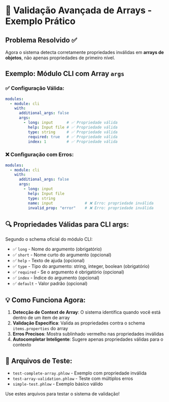 # 🎯 Validação Avançada de Arrays - Exemplo Prático

## Problema Resolvido ✅

Agora o sistema detecta corretamente propriedades inválidas em **arrays de objetos**, não apenas propriedades de primeiro nível.

## Exemplo: Módulo CLI com Array `args`

### ✅ **Configuração Válida:**
```yaml
modules:
  - module: cli
    with:
      additional_args: false
      args:
        - long: input      # ✅ Propriedade válida
          help: Input file # ✅ Propriedade válida  
          type: string     # ✅ Propriedade válida
          required: true   # ✅ Propriedade válida
          index: 1         # ✅ Propriedade válida
```

### ❌ **Configuração com Erros:**
```yaml
modules:
  - module: cli
    with:
      additional_args: false
      args:
        - long: input
          help: Input file
          type: string
          name: input              # ❌ Erro: propriedade inválida
          invalid_prop: "error"    # ❌ Erro: propriedade inválida
```

## 🔍 **Propriedades Válidas para CLI args:**

Segundo o schema oficial do módulo CLI:

- ✅ `long` - Nome do argumento (obrigatório)
- ✅ `short` - Nome curto do argumento (opcional)
- ✅ `help` - Texto de ajuda (opcional)
- ✅ `type` - Tipo do argumento: string, integer, boolean (obrigatório)
- ✅ `required` - Se o argumento é obrigatório (opcional)
- ✅ `index` - Índice do argumento (opcional)
- ✅ `default` - Valor padrão (opcional)

## 💡 **Como Funciona Agora:**

1. **Detecção de Context de Array**: O sistema identifica quando você está dentro de um item de array
2. **Validação Específica**: Valida as propriedades contra o schema `items.properties` do array
3. **Erros Precisos**: Mostra sublinhado vermelho nas propriedades inválidas
4. **Autocompletar Inteligente**: Sugere apenas propriedades válidas para o contexto

## 🧪 **Arquivos de Teste:**

- `test-complete-array.phlow` - Exemplo com propriedade inválida
- `test-array-validation.phlow` - Teste com múltiplos erros
- `simple-test.phlow` - Exemplo básico válido

Use estes arquivos para testar o sistema de validação!
